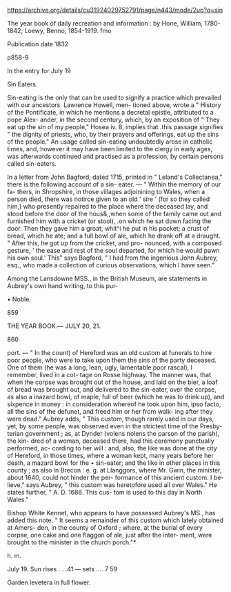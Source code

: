 https://archive.org/details/cu31924029752791/page/n443/mode/2up?q=sin

The year book of daily recreation and information :
by Hone, William, 1780-1842; Loewy, Benno, 1854-1919. fmo

Publication date 1832


p858-9

In the entry for July 19

Sin  Eaters. 

Sin-eating  is  the  only  that  can  be  used 
to  signify  a  practice  which  prevailed  with 
our  ancestors.  Lawrence  Howell,  men- 
tioned above,  wrote  a  "  History  of  the 
Pontificate,  in  which  he  mentions  a 
decretal  epistle,  attributed  to  a  pope  Alex- 
ander, in  the  second  century,  which,  by 
an  exposition  of  "  They  eat  up  the  sin  of 
my  people,"  Hosea  iv.  8,  implies  that  .this 
passage  signifies  "  the  dignity  of  priests, 
who,  by  their  prayers  and  offerings,  eat 
up  the  sins  of  the  people."  An  usage 
called  sin-eating  undoubtedly  arose  in 
catholic  times,  and,  however  it  may  have 
been  limited  to  the  clergy  in  early  ages, 
was  afterwards  continued  and  practised 
as  a  profession,  by  certain  persons  called 
sin-eaters. 

In  a  letter  from  John  Bagford,  dated 
1715,  printed  in  "  Leland's  Collectanea," 
there  is  the  following  account  of  a  sin- 
eater. — "  Within  the  memory  of  our  fa- 
thers, in  Shropshire,  in  those  villages 
adjoinining  to  Wales,  when  a  person  died, 
there  was  notirce  given  to  an  old  '  sire ' 
(for  so  they  called  him,)  who  presently 
repaired  to  the  place  where  the  deceased 
lay,  and  stood  before  the  door  of  the 
hous&,,when  some  of  the  family  came  out 
and  furnished  him  with  a  cricket  (or  stool), 
.on  which  he  sat  down  facing  the  door. 
Then  they  gave  him  a  groat,  whit^i  he 
put  in  his  pocket;  a  crust  of  bread, 
which  he  ate;  and  a  full  bowl  of  ale, 
which  he  drank  off  at  a  draught.  "  After 
this,  he  got  up  from  the  cricket,  and  pro- 
nounced, with  a  composed  gesture,  '  the 
ease  and  rest  of  the  soul  departed,  for 
which  he  would  pawn  his  own  soul.' 
This"  says  Bagford,  "  I  had  from  the 
ingenious  John  Aubrey,  esq.,  who  made 
a  collection  of  curious  observations,  which 
I  have  seen." 

Among  the  Lansdowne  MSS.,  in 
the  British  Museum,  are  statements  in 
Aubrey's  own  hand  writing,  to  this  pur- 

•  Noble. 


859 


THE  YEAR  BOOK.— JULY  20,  21. 


860 


port. — "  In  the  count)  of  Hereford  was 
an  old  custom  at  funerals  to  hire  poor 
people,  who  were  to  take  upon  them  the 
sins  of  the  party  deceased.  One  of  them 
(he  was  a  long,  lean,  ugly,  lamentable 
poor  rascal),  I  remember,  lived  in  a  cot- 
tage on  Rosse  highway.  The  manner  was, 
that  when  the  corpse  was  brought  out  of 
the  house,  and  laid  on  the  bier,  a  loaf  of 
bread  was  brought  out,  and  delivered  to 
the  sin-eater,  over  the  corpse,  as  also  a 
inazard  bowl,  of  maple,  full  of  beer  (which 
he  was  to  drink  up),  and  sixpence  in 
money  :  in  consideration  whereof  he  took 
upon  him,  ipso  facto,  all  the  sins  of  the 
defunet,  and  freed  him  or  her  from  walk- 
ing after  they  were  dead."  Aubrey  adds, 
"  This  custom,  though  rarely  used  in  our 
days,  yet,  by  some  people,  was  observed 
even  in  the  strictest  time  of  the  Presby- 
terian government ;  as,  at  Dynder  (volens 
nolens  the  parson  of  the  parish),  the  kin- 
dred of  a  woman,  deceased  there,  had 
this  ceremony  punctually  performed,  ac- 
cording to  her  will :  and,  also,  the  like 
was  done  at  the  city  of  Hereford,  in  those 
times,  where  a  woman  kept,  many  years 
before  her  death,  a  mazard  bowl  for  the 
•  sin-eater;  and  the  like  in  other  places  in 
this  county ;  as  also  in  Brecon  :  e.  g.  at 
Llanggors,  where  Mr.  Gwin,  the  minister, 
about  1640,  could  not  hinder  the  per- 
formance of  this  ancient  custom.  I  be- 
lieve," says  Aubrey,  "  this  custom  was 
heretofore  used  all  over  Wales."  He 
states  further,  "  A.  D.  1686.  This  cus- 
tom is  used  to  this  day  in  North  Wales." 

Bishop  White  Kennet,  who  appears  to 
have  possessed  Aubrey's  MS.,  has  added 
this  note.  "  It  seems  a  remainder  of  this 
custom  which  lately  obtained  at  Amers- 
den,  in  the  county  of  Oxford  ;  where,  at 
the  burial  of  every  corpse,  one  cake  and 
one  flaggon  of  ale,  just  after  the  inter- 
ment, were  brought  to  the  minister  in  the 
church  porch."* 

h.  m. 

July  19.     Sun  rises      .     .         .41 
—  sets      ....     7  59 

Garden  levetera  in  full  flower. 
